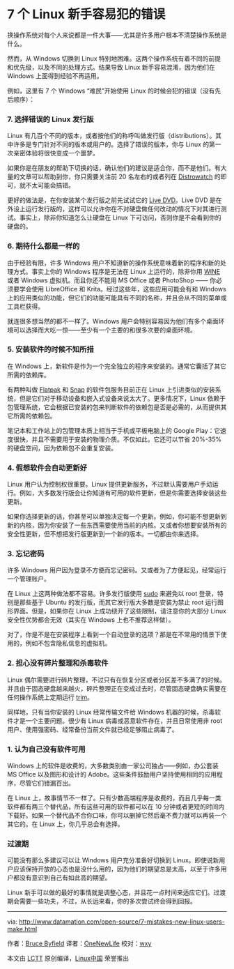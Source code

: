 7 个 Linux 新手容易犯的错误
===================

换操作系统对每个人来说都是一件大事——尤其是许多用户根本不清楚操作系统是什么。

然而，从 Windows 切换到 Linux 特别地困难。这两个操作系统有着不同的前提和优先级，以及不同的处理方式。结果导致 Linux 新手容易混淆，因为他们在 Windows 上面得到经验不再适用。

例如，这里有 7 个 Windows “难民”开始使用 Linux 的时候会犯的错误（没有先后顺序）：

### 7. 选择错误的 Linux 发行版

Linux 有几百个不同的版本，或者按他们的称呼叫做发行版（distributions）。其中许多是专门针对不同的版本或用户的。选择了错误的版本，你与 Linux 的第一次亲密体验将很快变成一个噩梦。

如果你是在朋友的帮助下切换的话，确认他们的建议是适合你，而不是他们。有大量的文章可以帮助到你，你只需要关注前 20 名左右的或者列在 [Distrowatch][46] 的即可，就不太可能会搞错。

更好的做法是，在你安装某个发行版之前先试试它的 [Live DVD][45]。Live DVD 是在外设上运行发行版的，这样可以允许你在不对硬盘做任何改动的情况下对其进行测试。事实上，除非你知道怎么让硬盘在 Linux 下可访问，否则你是不会看到你的硬盘的。

### 6. 期待什么都是一样的

由于经验有限，许多 Windows 用户不知道新的操作系统意味着新的程序和新的处理方式。事实上你的 Windows 程序是无法在 Linux 上运行的，除非你用 [WINE][44] 或者 Windows 虚拟机。而且你还不能用 MS Office 或者 PhotoShop —— 你必须要学会使用 LibreOffice 和 Krita。经过这些年，这些应用可能会有和 Windows 上的应用类似的功能，但它们的功能可能具有不同的名称，并且会从不同的菜单或工具栏获得。

就连很多想当然的都不一样了。Windows 用户会特别容易因为他们有多个桌面环境可以选择而大吃一惊——至少有一个主要的和很多次要的桌面环境。

### 5. 安装软件的时候不知所措

在 Windows 上，新软件是作为一个完全独立的程序来安装的。通常它囊括了其它所需的依赖库。

有两种叫做 [Flatpak][43] 和 [Snap][42] 的软件包服务目前正在 Linux 上引进类似的安装系统，但是它们对于移动设备和嵌入式设备来说太大了。更多情况下，Linux 依赖于包管理系统，它会根据已安装的包来判断软件的依赖包是否是必需的，从而提供其它所需的依赖包。

笔记本和工作站上的包管理本质上相当于手机或平板电脑上的 Google Play：它速度很快，并且不需要用于安装的物理介质。不仅如此，它还可以节省 20%-35% 的硬盘空间，因为依赖包不会重复安装。

### 4. 假想软件会自动更新好

Linux 用户认为控制权很重要。Linux 提供更新服务，不过默认需要用户手动运行。例如，大多数发行版会让你知道有可用的软件更新，但是你需要选择安装这些更新。

如果你选择更新的话，你甚至可以单独决定每一个更新。例如，你可能不想更新到新的内核，因为你安装了一些东西需要使用当前的内核。又或者你想要安装所有的安全性更新，但不想把发行版更新到一个新的版本。一切都由你来选择。

### 3. 忘记密码

许多 Windows 用户因为登录不方便而忘记密码。又或者为了方便起见，经常运行一个管理账户。

在 Linux 上这两种做法都不容易。许多发行版使用 [sudo][41] 来避免以 root 登录，特别是那些基于 Ubuntu 的发行版，而其它发行版大多数是安装为禁止 root 运行图形界面。但是，如果你在 Linux 上成功绕开了这些限制，请注意你的大部分 Linux 安全性优势都会无效（其实在 Windows 上也不推荐这样做）。

对了，你是不是在安装程序上看到一个自动登录的选项？那是在不常用的情景下使用的，例如不包含隐私信息的虚拟机。

### 2. 担心没有碎片整理和杀毒软件

Linux 偶尔需要进行碎片整理，不过只有在恢复分区或者分区差不多满了的时候。并且由于固态硬盘越来越火，碎片整理正在变成过去时，尽管固态硬盘确实需要在任何操作系统上定期运行 [trim][40]。

同样地，只有当你安装的 Linux 经常传输文件给 Windows 机器的时候，杀毒软件才是一个主要问题。很少有 Linux 病毒或恶意软件存在，并且日常使用非 root 用户、使用强密码、经常备份当前文件就已经足够阻止病毒了。

### 1. 认为自己没有软件可用

Windows 上的软件是收费的，大多数类别由一家公司独占——例如，办公套装 MS Office 以及图形和设计的 Adobe。这些条件鼓励用户坚持使用相同的应用程序，尽管它们错漏百出。

在 Linux 上，故事情节不一样了。只有少数高端程序是收费的，而且几乎每一类软件都有两三个替代品，所有这些可用的软件都可以在 10 分钟或者更短的时间内下载好。如果一个替代品不合你口味，你可以删掉它然后毫不费力就可以再装一个其它的。在 Linux 上，你几乎总会有选择。

### 过渡期

可能没有那么多建议可以让 Windows 用户充分准备好切换到 Linux。即使说新用户应该保持开放的心态也是没什么用的，因为他们的期望总是太高，以至于许多用户都没有意识到自己有如此高的期望。

Linux 新手可以做的最好的事情就是调整心态，并且花一点时间来适应它们。过渡期会需要一些功夫，不过，从长远来看，你的多次尝试终会得到回报。

--------------------------------------------------------------------------------

via: http://www.datamation.com/open-source/7-mistakes-new-linux-users-make.html

作者：[Bruce Byfield][a]
译者：[OneNewLife](https://github.com/OneNewLife)
校对：[wxy](https://github.com/wxy)

本文由 [LCTT](https://github.com/LCTT/TranslateProject) 原创编译，[Linux中国](https://linux.cn/) 荣誉推出

[a]: http://www.datamation.com/author/Bruce-Byfield-6030.html
[1]: https://www.youtube.com/channel/UCOfXyFkINXf_e9XNosTJZDw
[2]: https://www.youtube.com/user/desainew
[3]: https://www.youtube.com/channel/UCEQXp_fcqwPcqrzNtWJ1w9w
[4]: http://www.facebook.com/sharer/sharer.php?u=https%3A%2F%2Ffreedompenguin.com%2Farticles%2Fopinion%2Fopen-source-design-thing%2F
[5]: http://twitter.com/intent/tweet/?text=Is+Open+Source+Design+a+Thing%3F&url=https%3A%2F%2Ffreedompenguin.com%2Farticles%2Fopinion%2Fopen-source-design-thing%2F
[6]: https://plus.google.com/share?url=https%3A%2F%2Ffreedompenguin.com%2Farticles%2Fopinion%2Fopen-source-design-thing%2F
[7]: https://atom.io/
[8]: http://froont.com/
[9]: https://webflow.com/
[10]: https://gravit.io/
[11]: http://getbootstrap.com/
[12]: https://inkscape.org/en/
[13]: https://www.gimp.org/
[14]: https://en.wikipedia.org/wiki/Free_and_open-source_software
[15]: https://medium.com/dawn-capital/why-leverage-the-power-of-open-source-to-build-a-successful-software-business-8aba6f665bc4#.ggmn2ojxp
[16]: https://github.com/majutsushi/tagbar
[17]: http://ctags.sourceforge.net/
[18]: https://github.com/majutsushi/tagbar/zipball/70fix
[19]: https://raw.githubusercontent.com/tpope/vim-pathogen/master/autoload/pathogen.vim
[20]: http://www.vim.org/scripts/script.php?script_id=2332
[21]: https://www.howtoforge.com/tutorial/vim-editor-plugins-for-software-developers-2-syntastic/
[22]: https://www.howtoforge.com/images/vim-editor-plugins-for-software-developers/big/vimplugins-delimitmate-help.png
[23]: https://github.com/Raimondi/delimitMate
[24]: https://www.howtoforge.com/images/vim-editor-plugins-for-software-developers/big/vimplugins-tagbar-visibility.png
[25]: https://www.howtoforge.com/images/vim-editor-plugins-for-software-developers/big/vimplugins-tagbar-ex2.png
[26]: https://www.howtoforge.com/images/vim-editor-plugins-for-software-developers/big/vimplugins-tagbar-example.png
[27]: http://www.tldp.org/LDP/intro-linux/html/sect_06_02.html
[28]: http://majutsushi.github.io/tagbar/
[29]: http://vi.stackexchange.com/questions/388/what-is-the-difference-between-the-vim-plugin-managers
[30]: https://www.howtoforge.com/images/vim-editor-plugins-for-software-developers/big/vimplugins-vimrc.png
[31]: http://www.vim.org/
[32]: https://github.com/scrooloose/syntastic
[33]: https://github.com/scrooloose/syntastic/blob/master/doc/syntastic.txt
[34]: https://www.howtoforge.com/images/3337/big/syntastic-error-all-descr.png
[35]: https://www.howtoforge.com/images/3337/big/syntastic-error-descr.png
[36]: https://www.howtoforge.com/images/3337/big/syntastic-error-highlight.png
[37]: https://github.com/scrooloose/syntastic
[38]: http://www.vim.org/
[39]: https://www.howtoforge.com/tutorial/vim-editor-plugins-for-software-developers/
[40]: https://en.wikipedia.org/wiki/Trim_%28computing%29
[41]: https://en.wikipedia.org/wiki/Sudo
[42]: http://snapcraft.io/
[43]: http://flatpak.org/
[44]: https://en.wikipedia.org/wiki/Wine_%28software%29
[45]: https://en.wikipedia.org/wiki/Live_CD
[46]: http://distrowatch.com/